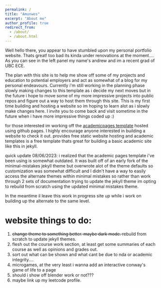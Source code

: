 ```yaml
---
permalink: /
title: "Amunwes"
excerpt: "About me"
author_profile: true
redirect_from: 
  - /about/
  - /about.html
---
```


Well hello there, you appear to have stumbled upon my personal portfolio website. Thats great! too bad its kinda under renovations at the moment....
As you can see in the left panel my name's andrew and im a recent grad of UBC ECE.

The plan with this site is to help me show off some of my projects and education to potential employers and act as somewhat of a blog for my personal endeavours. Currently i'm still working in the planning phase slowly making changes to this template as i decide my next moves but in the future i hope to move some of my more impressive projects into public repos and figure out a way to host them through this site. 
This is my first time building and hosting a website so im hoping to learn alot as i slowly make changes here.
I invite you to come back and visit sometime in the future when i have more impressive things coded up :)

for those interested im working off the [academicpages template](https://github.com/academicpages/academicpages.github.io) hosted using github pages. I highly encourage anyone interested in building a website to check it out. provides free static website hosting and academic templates is a free template thats great for building a basic academic site like this in jekyll.


quick update 08/06/2023: i realized that the academic pages template i've been using is somewhat outdated. It was built off of an early fork of the minimal-mistakes jekyll theme but overwrote alot of the theme defaults so customization was somewhat difficult and I didn't have a way to easily access the alternate themes within minimal mistakes so rather than work through 2 sets of documentation trying to update the jekyll theme im opting to rebuild from scratch using the updated minimal mistakes theme.

In the meantime il leave this work in progress site up while i work on building up the alternate to the same level.


website things to do:
=====
1. <strike> change theme to something better. maybe dark mode. </strike> rebuild from scratch to update jekyll themes.
2. flesh out the course work section, at least get some summaries of each course as well as opinions and grades out.
3. sort out what can be shown and what cant be due to nda or academic integrity....
4. microgames, at the very least i wanna add an interactive conway's game of life to a page
5. should i show off blender work or not???
6. maybe link up my leetcode profile.






